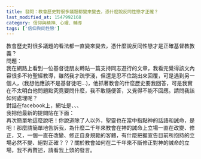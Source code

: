 ```yaml
---
title: 發問：教會歷史對很多議題都變來變去，憑什麼說反同性戀才正確？
last_modified_at: 1547992168
category: 信仰與精神、心理、輔導
tags: ['信仰與同性戀']
---
```


<p>教會歷史對很多議題的看法都一直變來變去，憑什麼說反同性戀才是正確基督教教義？<!--more--><br/>問題：<br/>我在網路上看到一位基督徒朋友轉貼一篇支持同志遊行的文章，我看完覺得該文內容很多不符聖經教導，雖然我才疏學淺，但還是忍不住跳出來回覆，可是遇到另一個人，(我想他應該不是基督徒吧...)，他抓著教會的什麼歷史要我回答，可是我實在不太明白他問題點究竟要問什麼，我不敢隨便答，又覺得不能不回應。請問我該如何處理呢？<br/>對話在facebook上，網址是、、、<br/>我把他最新的提問貼在下面：<br/>再次簡單地這麼說吧！你說道除了人以外，聖靈也在當中指點神的話語和誡命，是吧！那麼請簡單地告訴我，為什麼二千年來教會在神的誡命上立場一直在改變、修正，又，一個一直在改變、修正自身規範的客體，有什麼把握宣告目前所抱持的立場必然不變、絕對正確？？？關於教會如何在二千年來不斷修正對神的誡命的立場，我不再贅述，請看我上頭的發言。


</p>